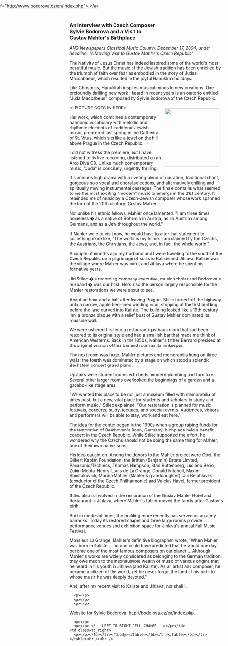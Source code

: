 <!-- MAIN TABLE -->
<tr class="table_main" >
    <td class=td_center 
valign=top><!-- PAGE TITLE --><!-- ARTICLE TITLE --><b>
      <h3>An Interview with Czech Composer<br />
 Sylvie Bodorova and a Visit to <br />Gustav Mahler's Birthplace</b></h3>
      <p></p><!-- NEWSPAPER TITLE AND DATE --><i>ANG Newspapers Classical Music 
      Column, December 17, 2004, under headline, "A Moving Visit to Gustav Mahler's Czech Republic"</i> 
      <p></p>
      <p></p>The Nativity of Jesus Christ has indeed inspired some of the world's most beautiful music. But the music of the Jewish tradition has been enriched by the triumph of faith over fear as embodied in the story of Judas Maccabaeus, which resulted in the joyful Hanukkah holidays.<p></p> 
Like Christmas, Hanukkah inspires musical minds to new creations. One profoundly thrilling new work I heard in recent years is an oratorio entitled "Juda Maccabeus" composed by Sylvie Bodorova of the Czech Republic.<p></p> 

<! PICTURE GOES IN HERE>
<img height=190 hspace=12 
      src="images/thm_bodorova.jpg" 
      width=179 
      align=right vspace=12 /> 

Her work, which combines a contemporary harmonic vocabulary with melodic and rhythmic elements of traditional Jewish music, premiered last spring in the Cathedral of St. Vitus, which sits like a jewel on the hill above Prague in the Czech Republic. <p></p>

I did not witness the premiere, but I have listened to its live recording, distributed on an Arco Diva CD. Unlike much contemporary music, "Juda" is concisely, urgently thrilling. 

It summons high drama with a riveting blend of narration, traditional chant, gorgeous solo vocal and choral selections, and alternatively chilling and spiritually moving instrumental passages. The finale contains what seemed to me the most exciting "modern" music to emerge in the 21st century. It reminded me of music by a Czech-Jewish composer whose work spanned the turn of the 20th century: Gustav Mahler. <p></p>

Not unlike his ethnic fellows, Mahler once lamented, "I am three times homeless � as a native of Bohemia in Austria, as an Austrian among Germans, and as a Jew throughout the world." 

If Mahler were to visit now, he would have to alter that statement to something more like, "The world is my home. I am claimed by the Czechs, the Austrians, the Christians, the Jews, and, in fact, the whole world." <p></p>

A couple of months ago my husband and I were traveling to the south of the Czech Republic on a pilgrimage of sorts to Kaliste and Jihlava. Kaliste was the village where Mahler was born, and Jihlava where he spent his formative years.<p></p> 

Jiri Stilec � a recording company executive, music scholar and Bodorova's husband � was our host. He's also the person largely responsible for the Mahler restorations we were about to see. <p></p>

About an hour and a half after leaving Prague, Stilec turned off the highway onto a narrow, apple tree-lined winding road, stopping at the first building before the lane curved into Kaliste. The building looked like a 19th century inn; a bronze plaque with a relief bust of Gustav Mahler dominated its roadside wall. <p></p> 

We were ushered first into a restaurant/gasthaus room that had been restored to its original style and had a smallish bar that made me think of American Westerns. Back in the 1850s, Mahler's father Bernard presided at the original version of this bar and room as its innkeeper. <p></p> 

The next room was huge. Mahler pictures and memorabilia hung on three walls; the fourth was dominated by a stage on which stood a splendid Bechstein concert grand piano. <p></p>

Upstairs were student rooms with beds, modern plumbing and furniture. Several other larger rooms overlooked the beginnings of a garden and a gazebo-like stage area. 

"We wanted this place to be not just a museum filled with memorabilia of times past, but a new, vital place for students and scholars to study and perform music," Stilec explained. "Our restoration is planned for music festivals, concerts, study, lectures, and special events. Audiences, visitors and performers will be able to stay, work and eat here." <p></p>

The idea for the center began in the 1990s when a group raising funds for the restoration of Beethoven's Bonn, Germany, birthplace held a benefit concert in the Czech Republic. While Stilec supported the effort, he wondered why the Czechs should not be doing the same thing for Mahler, one of their own native   sons. <p></p>

His idea caught on. Among the donors to the Mahler project were Opel, the Gilbert Kaplan Foundation, the Britten (Benjamin) Estate Limited, Panasonic/Technics, Thomas Hampson, Stan Ruttenberg, Luciano Berio, Zubin Mehta, Henry-Louis de La Grange, Donald Mitchell, Maxim Shostakovich, Marina Mahler (Mahler's granddaughter), Jiri Belohlavek (conductor of the Czech Philharmonic) and Valclav Havel, former president of the Czech Republic. <p></p> 

Stilec also is involved in the restoration of the Gustav Mahler Hotel and Restaurant in Jihlava, where Mahler's father moved the family after Gustav's birth. 

Built in medieval times, the building more recently has served as an army barracks. Today its restored chapel and three large rooms provide performance venues and exhibition space for Jihlava's annual Fall Music Festival. <p></p> 

Monsieur La Grange, Mahler's definitive biographer, wrote, "When Mahler was born in Kaliste ... no one could   have predicted that he would one day become one of the most famous composers on our planet ... Although Mahler's works are widely considered as belonging to the German tradition, they owe much to the inexhaustible wealth of music of various origins that he heard in his youth in Jihlava (and Kaliste). As an artist and composer, he became a citizen of the world, yet he never forgot the land of his birth to whose music he was deeply devoted." <p></p>

And, after my recent visit to Kaliste and Jihlava, nor shall I. <p></p>
 
      <p></p> 
      <p></p>
      <p></p> 
      
Website for Sylvie Bodorova: <a 
      href="http://bodorova.cz/en/index.php">http://bodorova.cz/en/index.php</a>. 

      <p></p>
      <p></p> <!-- LEFT TO RIGHT CELL CHANGE --></p></td>
    <td class=td_right>
      <p></p></td></tr></tbody></table></td></tr></table></td></tr></table><br /><br />
<img height=1 src="images/btn_articles_on.gif" width=1 /> 
<img height=1 src="images/btn_casestudies_on.gif" width=1 /> 
<img height=1 src="images/btn_cheryl_on.gif" width=1 /> 
<img height=1 src="images/btn_cheryl_p_on.gif" width=1 /> 
<img height=1 src="images/btn_clients_on.gif" width=1 /> 
<img height=1 src="images/btn_contact_on.gif" width=1 /> 
<img height=1 src="images/btn_history_on.gif" width=1 /> 
<img height=1 src="images/btn_home_on.gif" width=1 /> 
<img height=1 src="images/btn_interviews_on.gif" width=1 /> 
<img height=1 src="images/btn_resume_on.gif" width=1 /> 
<img height=1 src="images/btn_reviews_on.gif" width=1 /> 
<img height=1 src="images/btn_services_on.gif" width=1 /> 
<img height=1 src="images/btn_warner_on.gif" width=1 /> 
<img height=1 src="images/btn_warner_p_on.gif" width=1 /> <!-- EXTERNAL LINKS --></p>
<div style="left: -20px; position: absolute; top: -20px"><a 
href="http://www.dunningmarketing.com/">.</a> <a 
href="http://www.witnessamerica.com/">.</a> <a 
href="http://www.witnessamerica.com/camcorders">.</a> <a 
href="http://www.ksql.com/">.</a> <a href="http://www.ascendaviation.com/">.</a> 
<a href="http://www.echovalleysupply.com/">.</a> <a 
href="http://www.northworks.net/">.</a> <a href="http://www.attainia.com/">.</a> 
<a href="http://www.briandunning.com/">.</a> <a 

<!add websites for external links here>
href="http://www.bodorova.cz/en/index.php">.</a> 
</div><!-- END EXTERNAL LINKS --></body></html>
